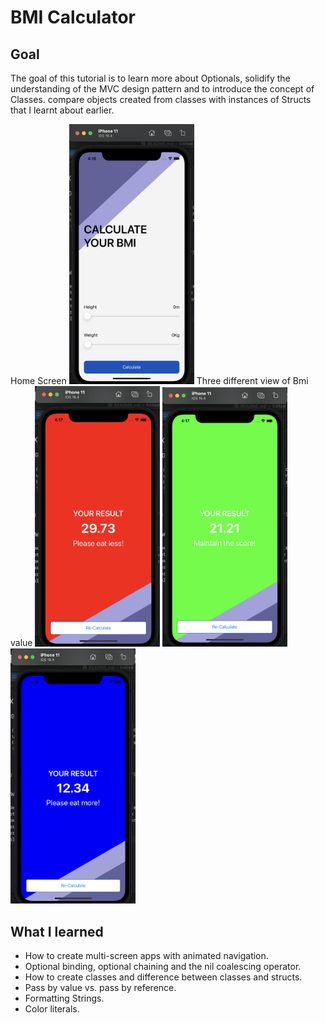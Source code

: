 
# BMI Calculator

## Goal

The goal of this tutorial is to learn more about Optionals, solidify the understanding of the MVC design pattern and to introduce the concept of Classes. compare objects created from classes with instances of Structs that I learnt about earlier.


Home Screen
<img src="Documentation/Screenshot1.png" alt="Screenshoot1" width="200px" />
Three different view of Bmi value
<img src="Documentation/Screenshot2.png" alt="Screenshoot2" width="200px" />
<img src="Documentation/Screenshot3.png" alt="Screenshoot3" width="200px" />
<img src="Documentation/Screenshot4.png" alt="Screenshoot4" width="200px" />


## What I learned

* How to create multi-screen apps with animated navigation.
* Optional binding, optional chaining and the nil coalescing operator.
* How to create classes and difference between classes and structs.
* Pass by value vs. pass by reference.
* Formatting Strings.
* Color literals.

